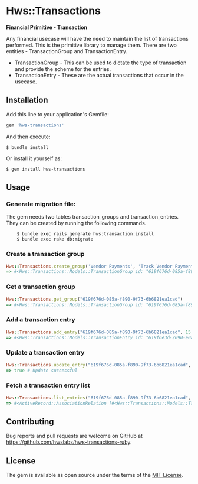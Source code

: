 # Hws::Transactions

**Financial Primitive - Transaction**

Any financial usecase will have the need to maintain the list of transactions performed. This is the primitive library to manage them.
There are two entities - TransactionGroup and TransactionEntry.

- TransactionGroup - This can be used to dictate the type of transaction and provide the scheme for the entries.
- TransactionEntry - These are the actual transactions that occur in the usecase.

## Installation

Add this line to your application's Gemfile:

```ruby
gem 'hws-transactions'
```

And then execute:

    $ bundle install

Or install it yourself as:

    $ gem install hws-transactions

## Usage

### Generate migration file:
The gem needs two tables transaction_groups and transaction_entries. They can be created by running the following commands.
```
    $ bundle exec rails generate hws:transaction:install
    $ bundle exec rake db:migrate
```

### Create a transaction group
```ruby
Hws::Transactions.create_group('Vendor Payments', 'Track Vendor Payments Sent', ['status', 'vendor_acknowledged'], ['vendor_name', 'invoice_number', 'payment_date'])
=> #<Hws::Transactions::Models::TransactionGroup id: "619f676d-085a-f890-9f73-6b6821ea1cad", name: "Vendor Payments", description: "Track Vendor Payments Sent", tags: {"mutable_tags"=>["status", "vendor_acknowledged"], "immutable_tags"=>["vendor_name", "invoice_number", "payment_date"]}, created_at: "2021-11-25 10:37:33", updated_at: "2021-11-25 10:37:33"> # returns the TransactionGroup object which was created
```

### Get a transaction group
```ruby
Hws::Transactions.get_group("619f676d-085a-f890-9f73-6b6821ea1cad")
=> #<Hws::Transactions::Models::TransactionGroup id: "619f676d-085a-f890-9f73-6b6821ea1cad", name: "Vendor Payments", description: "Track Vendor Payments Sent", tags: {"mutable_tags"=>["status", "vendor_acknowledged"], "immutable_tags"=>["vendor_name", "invoice_number", "payment_date"]}, created_at: "2021-11-25 10:37:33", updated_at: "2021-11-25 10:37:33">
```

### Add a transaction entry
```ruby
Hws::Transactions.add_entry("619f676d-085a-f890-9f73-6b6821ea1cad", 15.25, Time.now, { mutable_tags: {status: 'SENT', 'vendor_acknowledged': true}, immutable_tags: {vendor_name: 'ACME Inc', invoice_number: 'DEMO123', payment_date: '2021-11-25'}})
=> #<Hws::Transactions::Models::TransactionEntry id: "619f6e3d-2090-e0a0-668d-d4da170b77c0", transaction_group_id: "619f676d-085a-f890-9f73-6b6821ea1cad", value: 15, txn_time: "2021-11-25 11:06:37", immutable_tags: {"vendor_name"=>"ACME Inc", "invoice_number"=>"DEMO123", "payment_date"=>"2021-11-25"}, mutable_tags: {"status"=>"SENT", "vendor_acknowledged"=>false}, created_at: "2021-11-25 11:06:37", updated_at: "2021-11-25 11:06:37">
```

### Update a transaction entry
```ruby
Hws::Transactions.update_entry("619f676d-085a-f890-9f73-6b6821ea1cad", "619f6e3d-2090-e0a0-668d-d4da170b77c0", {status: 'COMPLETED', 'vendor_acknowledged': true})
=> true # Update successful
```

### Fetch a transaction entry list
```ruby
Hws::Transactions.list_entries("619f676d-085a-f890-9f73-6b6821ea1cad", {immutable_tags: {invoice_number: 'DEMO123'}}, {page_size: 10})
=> #<ActiveRecord::AssociationRelation [#<Hws::Transactions::Models::TransactionEntry id: "619f6e3d-2090-e0a0-668d-d4da170b77c0", transaction_group_id: "619f676d-085a-f890-9f73-6b6821ea1cad", value: 15, txn_time: "2021-11-25 11:06:37", immutable_tags: {"vendor_name"=>"ACME Inc", "payment_date"=>"2021-11-25", "invoice_number"=>"DEMO123"}, mutable_tags: {"status"=>"COMPLETED", "vendor_acknowledged"=>true}, created_at: "2021-11-25 11:06:37", updated_at: "2021-11-25 11:07:04">]>

```

## Contributing

Bug reports and pull requests are welcome on GitHub at https://github.com/hwslabs/hws-transactions-ruby.

## License

The gem is available as open source under the terms of the [MIT License](https://opensource.org/licenses/MIT).
